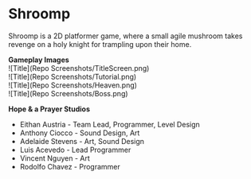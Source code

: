 # Shroomp
Shroomp is a 2D platformer game, where a small agile mushroom takes revenge on a holy knight for trampling upon their home. <br/>

**Gameplay Images** <br/>
![Title](Repo Screenshots/TitleScreen.png)<br/>
![Title](Repo Screenshots/Tutorial.png)<br/>
![Title](Repo Screenshots/Heaven.png)<br/>
![Title](Repo Screenshots/Boss.png)<br/>

**__Hope & a Prayer Studios__** <br/>
* Eithan Austria - Team Lead, Programmer, Level Design
* Anthony Ciocco - Sound Design, Art
* Adelaide Stevens - Art, Sound Design
* Luis Acevedo - Lead Programmer
* Vincent Nguyen - Art
* Rodolfo Chavez - Programmer

